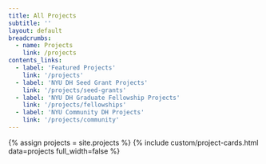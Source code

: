 ```yaml
---
title: All Projects
subtitle: ''
layout: default
breadcrumbs:
  - name: Projects
    link: /projects
contents_links:
  - label: 'Featured Projects'
    link: '/projects'
  - label: 'NYU DH Seed Grant Projects'
    link: '/projects/seed-grants'
  - label: 'NYU DH Graduate Fellowship Projects'
    link: '/projects/fellowships'
  - label: 'NYU Community DH Projects'
    link: '/projects/community'
---
```

{% assign projects = site.projects %}
{% include custom/project-cards.html data=projects full_width=false %}
